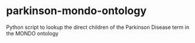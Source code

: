 # parkinson-mondo-ontology
Python script to lookup the direct children of the Parkinson Disease term in the MONDO ontology
